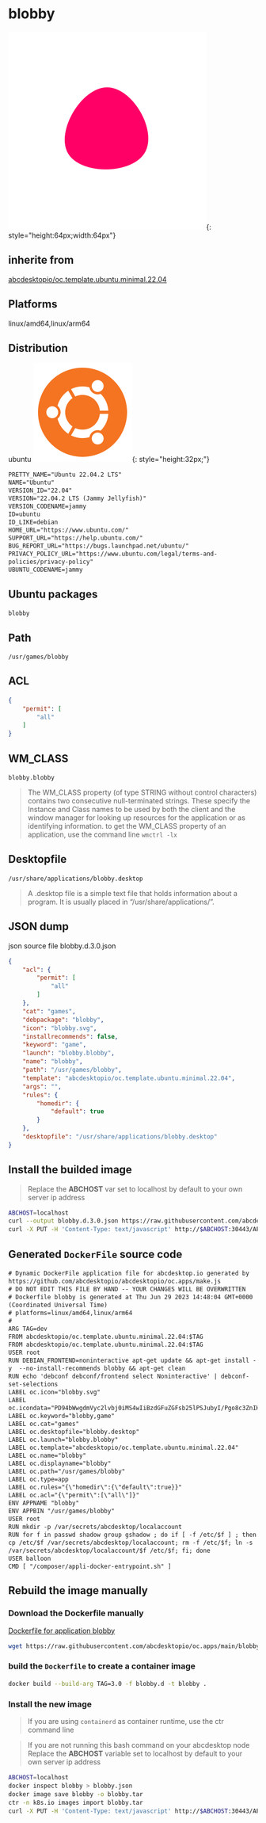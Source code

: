 # blobby
![blobby.svg](icons/blobby.svg){: style="height:64px;width:64px"}
## inherite from
[abcdesktopio/oc.template.ubuntu.minimal.22.04](../abcdesktopio/oc.template.ubuntu.minimal.22.04)
## Platforms
linux/amd64,linux/arm64
## Distribution
ubuntu ![ubuntu](icons/ubuntu.svg){: style="height:32px;"}

``` 
PRETTY_NAME="Ubuntu 22.04.2 LTS"
NAME="Ubuntu"
VERSION_ID="22.04"
VERSION="22.04.2 LTS (Jammy Jellyfish)"
VERSION_CODENAME=jammy
ID=ubuntu
ID_LIKE=debian
HOME_URL="https://www.ubuntu.com/"
SUPPORT_URL="https://help.ubuntu.com/"
BUG_REPORT_URL="https://bugs.launchpad.net/ubuntu/"
PRIVACY_POLICY_URL="https://www.ubuntu.com/legal/terms-and-policies/privacy-policy"
UBUNTU_CODENAME=jammy

```


## Ubuntu packages

``` 
blobby
```

## Path


``` 
/usr/games/blobby
```

## ACL

``` json
{
    "permit": [
        "all"
    ]
}
```

## WM_CLASS

``` 
blobby.blobby
```

> The WM_CLASS property (of type STRING without control characters) contains two consecutive null-terminated strings. These specify the Instance and Class names to be used by both the client and the window manager for looking up resources for the application or as identifying information.
> to get the WM_CLASS property of an application, use the command line `wmctrl -lx`

## Desktopfile

``` 
/usr/share/applications/blobby.desktop
```

> A .desktop file is a simple text file that holds information about a program. It is usually placed in “/usr/share/applications/”.



## JSON dump
json source file blobby.d.3.0.json 

``` json
{
    "acl": {
        "permit": [
            "all"
        ]
    },
    "cat": "games",
    "debpackage": "blobby",
    "icon": "blobby.svg",
    "installrecommends": false,
    "keyword": "game",
    "launch": "blobby.blobby",
    "name": "blobby",
    "path": "/usr/games/blobby",
    "template": "abcdesktopio/oc.template.ubuntu.minimal.22.04",
    "args": "",
    "rules": {
        "homedir": {
            "default": true
        }
    },
    "desktopfile": "/usr/share/applications/blobby.desktop"
}
```

## Install the builded image
>Replace the **ABCHOST** var set to localhost by default to your own server ip address

``` sh
ABCHOST=localhost
curl --output blobby.d.3.0.json https://raw.githubusercontent.com/abcdesktopio/oc.apps/main/blobby.d.3.0.json
curl -X PUT -H 'Content-Type: text/javascript' http://$ABCHOST:30443/API/manager/image -d @blobby.d.3.0.json

```

## Generated `DockerFile` source code

``` 
# Dynamic DockerFile application file for abcdesktop.io generated by https://github.com/abcdesktopio/abcdesktopio/oc.apps/make.js
# DO NOT EDIT THIS FILE BY HAND -- YOUR CHANGES WILL BE OVERWRITTEN
# Dockerfile blobby is generated at Thu Jun 29 2023 14:48:04 GMT+0000 (Coordinated Universal Time)
# platforms=linux/amd64,linux/arm64
#
ARG TAG=dev
FROM abcdesktopio/oc.template.ubuntu.minimal.22.04:$TAG
FROM abcdesktopio/oc.template.ubuntu.minimal.22.04:$TAG
USER root
RUN DEBIAN_FRONTEND=noninteractive apt-get update && apt-get install -y  --no-install-recommends blobby && apt-get clean
RUN echo 'debconf debconf/frontend select Noninteractive' | debconf-set-selections
LABEL oc.icon="blobby.svg"
LABEL oc.icondata="PD94bWwgdmVyc2lvbj0iMS4wIiBzdGFuZGFsb25lPSJubyI/Pgo8c3ZnIHZpZXdCb3g9IjAgMCAyMDAgMjAwIiB4bWxucz0iaHR0cDovL3d3dy53My5vcmcvMjAwMC9zdmciPgogIDxwYXRoIGZpbGw9IiNGRjAwNjYiIGQ9Ik0zNy45LDIyLjRDMjQuOCw0NC42LC0yNyw0NSwtMzkuNywyM0MtNTIuNCwxLC0yNi4yLC00My40LC0wLjQsLTQzLjZDMjUuNSwtNDMuOCw1MSwwLjIsMzcuOSwyMi40WiIgdHJhbnNmb3JtPSJ0cmFuc2xhdGUoMTAwIDEwMCkiIC8+Cjwvc3ZnPgo="
LABEL oc.keyword="blobby,game"
LABEL oc.cat="games"
LABEL oc.desktopfile="blobby.desktop"
LABEL oc.launch="blobby.blobby"
LABEL oc.template="abcdesktopio/oc.template.ubuntu.minimal.22.04"
LABEL oc.name="blobby"
LABEL oc.displayname="blobby"
LABEL oc.path="/usr/games/blobby"
LABEL oc.type=app
LABEL oc.rules="{\"homedir\":{\"default\":true}}"
LABEL oc.acl="{\"permit\":[\"all\"]}"
ENV APPNAME "blobby"
ENV APPBIN "/usr/games/blobby"
USER root
RUN mkdir -p /var/secrets/abcdesktop/localaccount
RUN for f in passwd shadow group gshadow ; do if [ -f /etc/$f ] ; then  cp /etc/$f /var/secrets/abcdesktop/localaccount; rm -f /etc/$f; ln -s /var/secrets/abcdesktop/localaccount/$f /etc/$f; fi; done
USER balloon
CMD [ "/composer/appli-docker-entrypoint.sh" ]

```

## Rebuild the image manually

### Download the Dockerfile manually
[Dockerfile for application blobby](https://raw.githubusercontent.com/abcdesktopio/oc.apps/main/blobby.d)
``` sh
wget https://raw.githubusercontent.com/abcdesktopio/oc.apps/main/blobby.d
```

### build the `Dockerfile` to create a container image

``` sh
docker build --build-arg TAG=3.0 -f blobby.d -t blobby .
```

### Install the new image
>If you are using `containerd` as container runtime, use the ctr command line

 
>If you are not running this bash command on your abcdesktop node
>Replace the **ABCHOST** variable set to localhost by default to your own server ip address


``` sh
ABCHOST=localhost
docker inspect blobby > blobby.json
docker image save blobby -o blobby.tar
ctr -n k8s.io images import blobby.tar
curl -X PUT -H 'Content-Type: text/javascript' http://$ABCHOST:30443/API/manager/image -d @blobby.json

```

